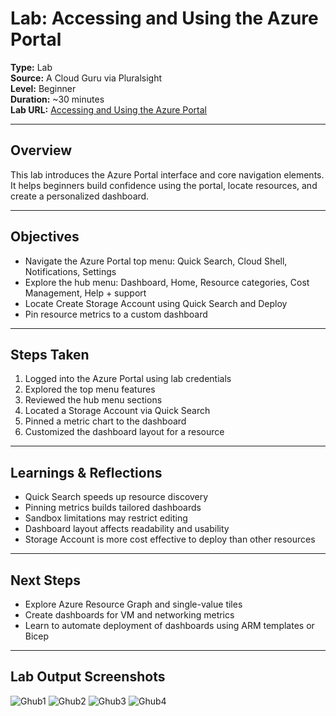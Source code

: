 # Lab: Accessing and Using the Azure Portal

**Type:** Lab  
**Source:** A Cloud Guru via Pluralsight  
**Level:** Beginner  
**Duration:** ~30 minutes  
**Lab URL:** [Accessing and Using the Azure Portal](https://www.pluralsight.com/labs/azure/accessing-and-using-the-azure-portal)

---

## Overview

This lab introduces the Azure Portal interface and core navigation elements. It helps beginners build confidence using the portal, locate resources, and create a personalized dashboard.

---

## Objectives

- Navigate the Azure Portal top menu: Quick Search, Cloud Shell, Notifications, Settings  
- Explore the hub menu: Dashboard, Home, Resource categories, Cost Management, Help + support  
- Locate Create Storage Account using Quick Search and Deploy 
- Pin resource metrics to a custom dashboard   

---

## Steps Taken

1. Logged into the Azure Portal using lab credentials  
2. Explored the top menu features  
3. Reviewed the hub menu sections  
4. Located a Storage Account via Quick Search  
5. Pinned a metric chart to the dashboard  
6. Customized the dashboard layout for a resource 

---

## Learnings & Reflections

- Quick Search speeds up resource discovery  
- Pinning metrics builds tailored dashboards  
- Sandbox limitations may restrict editing   
- Dashboard layout affects readability and usability 
- Storage Account is more cost effective to deploy than other resources 

---

## Next Steps

- Explore Azure Resource Graph and single-value tiles  
- Create dashboards for VM and networking metrics  
- Learn to automate deployment of dashboards using ARM templates or Bicep 

---

## Lab Output Screenshots
![Ghub1](https://github.com/user-attachments/assets/ff9cc2cf-2c1a-4307-9017-976df56df83b)
![Ghub2](https://github.com/user-attachments/assets/483703bb-fbfa-499d-8b73-88ec8a3f3caf)
![Ghub3](https://github.com/user-attachments/assets/2b24af24-7ea3-4df4-a852-067f3c62bf69)
![Ghub4](https://github.com/user-attachments/assets/1a7ea474-291e-4dc6-a029-03c7b302623a)
